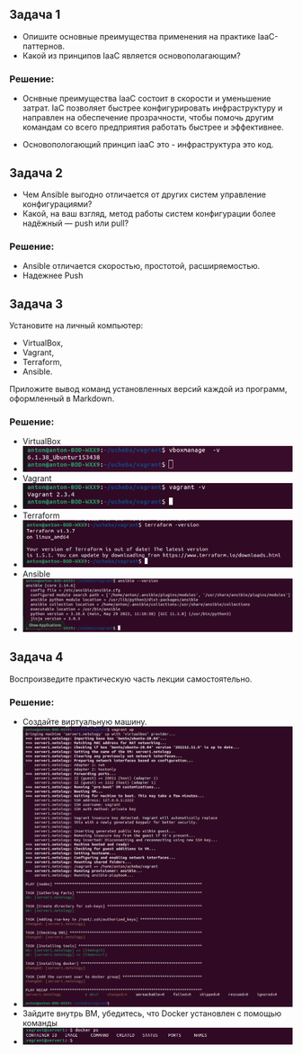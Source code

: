 ## Задача 1

- Опишите основные преимущества применения на практике IaaC-паттернов.
- Какой из принципов IaaC является основополагающим?

### Решение:

- Оснвные преимущества IaaC состоит в скорости и уменьшение затрат. IaC позволяет быстрее конфигурировать инфраструктуру и направлен на обеспечение прозрачности, чтобы помочь другим командам со всего предприятия работать быстрее и эффективнее.

- Основопологающий принцип iaaC это - инфраструктура это код.

## Задача 2

- Чем Ansible выгодно отличается от других систем управление конфигурациями?
- Какой, на ваш взгляд, метод работы систем конфигурации более надёжный — push или pull?

### Решение:

-  Ansible отличается скоростью, простотой, расширяемостью. 
- Надежнее Push

## Задача 3

Установите на личный компьютер:

- VirtualBox,
- Vagrant,
- Terraform,
- Ansible.

Приложите вывод команд установленных версий каждой из программ, оформленный в Markdown.

### Решение:

- VirtualBox 
- ![img_44.png](img_44.png)
- Vagrant 
- ![img_45.png](img_45.png) 
- Terraform 
- ![img_46.png](img_46.png)
- Ansible
- ![img_47.png](img_47.png)

## Задача 4

Воспроизведите практическую часть лекции самостоятельно.

### Решение:

- Создайте виртуальную машину.
- ![img_48.png](img_48.png)
- Зайдите внутрь ВМ, убедитесь, что Docker установлен с помощью команды
- ![img_49.png](img_49.png)
